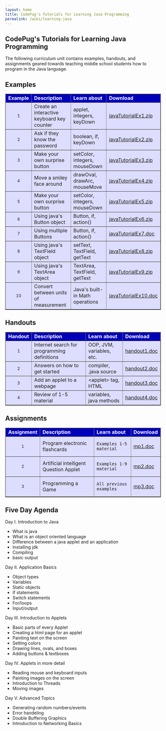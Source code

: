 ```yaml
---
layout: home
title: CodePug's Tutorials for Learning Java Programming
permalink: /wiki/learning-java
---
```


## CodePug's Tutorials for Learning Java Programming

The following curriculum unit contains examples, handouts, and assignments geared towards teaching middle school students how to program in the Java language. 

## Examples

<html>
<table border="1" bgcolor="#ddddff"><tr bgcolor="#0000BB"><td>
<font color="#ffffff">
<b>Example</b>
</font>
</td><td>

<font color="#ffffff">
<b>Description</b>
</font>
</td><td>
<font color="#ffffff">
<b>Learn about</b>
</font>
</td><td>
<font color="#ffffff">
<b>Download</b>
</font>

</td></tr><tr><td>
<center>

<font size="-1">
	1
</font>
</center>
</td><td>
	Create an interactive keyboard key counter
</td><td>
	applet, integers, keyDown
</td><td>
<a href="../downloads/javaTutorialEx1.zip">javaTutorialEx1.zip</a>

</td></tr><tr><td>
<center>

<font size="-1">
	2
</font>
</center>
</td><td>
	Ask if they know the password
</td><td>
	boolean, if, keyDown
</td><td>
<a href="../downloads/javaTutorialEx2.zip">javaTutorialEx2.zip</a>

</td></tr><tr><td>
<center>

<font size="-1">
	3
</font>
</center>
</td><td>
	Make your own surprise button
</td><td>
	setColor, integers, mouseDown
</td><td>
<a href="../downloads/javaTutorialEx3.zip">javaTutorialEx3.zip</a>

</td></tr><tr><td>
<center>

<font size="-1">
	4
</font>
</center>
</td><td>
	Move a smiley face around
</td><td>
	drawOval, drawArc, mouseMove
</td><td>
<a href="../downloads/javaTutorialEx4.zip">javaTutorialEx4.zip</a>


</td></tr><tr><td>

<center>
<font size="-1">
	5
</font>
</center>
</td><td>
	Make your own surprise button
</td><td>
	setColor, integers, mouseDown
</td><td>
<a href="../downloads/javaTutorialEx5.zip">javaTutorialEx5.zip</a>

</td></tr><tr><td>

<center>
<font size="-1">
	6
</font>
</center>
</td><td>
	Using java's Button object
</td><td>
	Button, if, action()
</td><td>
<a href="../downloads/javaTutorialEx6.zip">javaTutorialEx6.zip</a>

</td></tr><tr><td>

<center>
<font size="-1">
	7
</font>
</center>
</td><td>
	Using multiple Buttons 
</td><td>
	Button, if, action()
</td><td>
<a href="../downloads/javaTutorialEx7.doc">javaTutorialEx7.doc</a>

</td></tr><tr><td>

<center>
<font size="-1">
	8
</font>
</center>
</td><td>
	Using java's TextField object
</td><td>
	setText, TextField, getText
</td><td>
<a href="../downloads/javaTutorialEx8.zip">javaTutorialEx8.zip</a>

</td></tr><tr><td>

<center>
<font size="-1">
	9
</font>
</center>
</td><td>
	Using java's TextArea object
</td><td>
	TextArea, TextField, getText
</td><td>
<a href="../downloads/javaTutorialEx9.zip">javaTutorialEx9.zip</a>

</td></tr><tr><td>

<center>
<font size="-1">
	10
</font>
</center>
</td><td>
	Convert between units of measurement
</td><td>
	Java's built-in Math operations
</td><td>
<a href="../downloads/javaTutorialEx10.doc">javaTutorialEx10.doc</a>

</td></tr></table>
</html>

## Handouts
<html>
<table border="1" bgcolor="#ddddff"><tr bgcolor="#0000BB"><td>
<font color="#ffffff">
<b>Handout</b>
</font>
</td><td>
<font color="#ffffff">
<b>Description</b>
</font>
</td><td>

<font color="#ffffff">
<b>Learn about</b>
</font>
</td><td>
<font color="#ffffff">
<b>Download</b>
</font>

</td></tr><tr><td>
<center>
<font size="-1">
	1
</font>
</center>

</td><td>
	Internet search for programming definitions
</td><td>
	OOP, JVM, variables, etc.
</td><td>
<a href="../downloads/handout1.doc">handout1.doc</a>

</td></tr><tr><td>
<center>
<font size="-1">
	2
</font>
</center>

</td><td>
	Answers on how to get started
</td><td>
	compiler, .java source
</td><td>
<a href="../downloads/handout2.doc">handout2.doc</a>

</td></tr><tr><td>
<center>
<font size="-1">
	3
</font>
</center>

</td><td>
	Add an applet to a webpage
</td><td>
	&lt;applet&gt; tag, HTML
</td><td>
<a href="../downloads/handout3.doc">handout3.doc</a>

</td></tr><tr><td>
<center>
<font size="-1">
	4

</font>
</center>
</td><td>
	Review of 1-5 material
</td><td>
	variables, java methods
</td><td>
<a href="../downloads/handout4.doc">handout4.doc</a>

</td></tr></table>
</ul>
</html>

## Assignments
<html>
<table border="1" bgcolor="#ddddff"><tr bgcolor="#0000BB"><td>
<font color="#ffffff">
<b>Assignment</b>
</font>
</td><td>
<font color="#ffffff">
<b>Description</b>
</font>
</td><td>
<font color="#ffffff">
<b>Learn about</b>
</font>

</td><td>
<font color="#ffffff">
<b>Download</b>
</font>

</td></tr><tr><td>
<center>
<font size="-1">
	1
</font>
</center>
</td><td>
	Program electronic flashcards
</td><td>

	Examples 1-5 material
</td><td>
<a href="../downloads/mp1.doc">mp1.doc</a>

</td></tr><tr><td>
<center>
<font size="-1">
	2
</font>
</center>
</td><td>
	Artificial intelligent Question Applet
</td><td>

	Examples 1-9 material
</td><td>
<a href="../downloads/mp2.doc">mp2.doc</a>

</td></tr><tr><td>
<center>
<font size="-1">
	3
</font>
</center>
</td><td>
	Programming a Game
	</td><td>

	All previous examples
</td><td>
<a href="../downloads/mp3.doc">mp3.doc</a>

</td></tr></table>
</html>

## Five Day Agenda

Day I. Introduction to Java
  * What is java
  * What is an object oriented language
  * Difference between a java applet and an application
  * Installing jdk
  * Compiling
  * basic output

Day II. Application Basics
  * Object types
  * Variables
  * Static objects
  * If statements
  * Switch statements
  * For/loops
  * Input/output

Day III. Introduction to Applets
  * Basic parts of every Applet
  * Creating a html page for an applet
  * Painting text on the screen
  * Setting colors
  * Drawing lines, ovals, and boxes 
  * Adding buttons & textboxes

Day IV. Applets in more detail
  * Reading mouse and keyboard inputs
  * Painting images on the screen
  * Introduction to Threads
  * Moving images

Day V. Advanced Topics
  * Generating random numbers/events
  * Error handeling
  * Double Buffering Graphics
  * Introduction to Networking Basics

